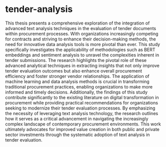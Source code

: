 # tender-analysis
This thesis presents a comprehensive exploration of the integration of advanced text analysis techniques in the evaluation of tender documents within procurement processes. With organizations increasingly competing for contracts and striving to enhance their decision-making methods, the need for innovative data analysis tools is more pivotal than ever. This study specifically investigates the applicability of methodologies such as BERT embeddings and sentiment analysis to unravel the complexities inherent in tender submissions.
The research highlights the pivotal role of these advanced analytical techniques in extracting insights that not only improve tender evaluation outcomes but also enhance overall procurement efficiency and foster stronger vendor relationships. The application of machine learning and data analysis methods is crucial in transforming traditional procurement practices, enabling organizations to make more informed and timely decisions.
Additionally, the findings of this study contribute significantly to the existing literature on digital transformation in procurement while providing practical recommendations for organizations seeking to modernize their tender evaluation processes. By emphasizing the necessity of leveraging text analysis technology, the research outlines how it serves as a critical advancement in navigating the increasingly complex landscape of contemporary procurement environments. This work ultimately advocates for improved value creation in both public and private sector investments through the systematic adoption of text analysis in tender evaluation.
